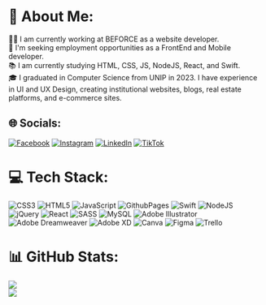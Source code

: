 # 💫 About Me:
👨‍💻 I am currently working at BEFORCE as a website developer.<br>🤝 I'm seeking employment opportunities as a FrontEnd and Mobile developer.<br>📚 I am currently studying HTML, CSS, JS, NodeJS, React, and Swift. <br>🎓 I graduated in Computer Science from UNIP in 2023. I have experience in UI and UX Design, creating institutional websites, blogs, real estate platforms, and e-commerce sites.


## 🌐 Socials:
[![Facebook](https://img.shields.io/badge/Facebook-%231877F2.svg?logo=Facebook&logoColor=white)](https://facebook.com/raphaelvitorlopes) [![Instagram](https://img.shields.io/badge/Instagram-%23E4405F.svg?logo=Instagram&logoColor=white)](https://instagram.com/sno.orky) [![LinkedIn](https://img.shields.io/badge/LinkedIn-%230077B5.svg?logo=linkedin&logoColor=white)](https://linkedin.com/in/raphaelvitor) [![TikTok](https://img.shields.io/badge/TikTok-%23000000.svg?logo=TikTok&logoColor=white)](https://tiktok.com/@snoorky) 

# 💻 Tech Stack:
![CSS3](https://img.shields.io/badge/css3-%231572B6.svg?style=flat-square&logo=css3&logoColor=white) ![HTML5](https://img.shields.io/badge/html5-%23E34F26.svg?style=flat-square&logo=html5&logoColor=white) ![JavaScript](https://img.shields.io/badge/javascript-%23323330.svg?style=flat-square&logo=javascript&logoColor=%23F7DF1E) ![GithubPages](https://img.shields.io/badge/github%20pages-121013?style=flat-square&logo=github&logoColor=white) ![Swift](https://img.shields.io/badge/swift-F54A2A?style=flat-square&logo=swift&logoColor=white) ![NodeJS](https://img.shields.io/badge/node.js-6DA55F?style=flat-square&logo=node.js&logoColor=white) ![jQuery](https://img.shields.io/badge/jquery-%230769AD.svg?style=flat-square&logo=jquery&logoColor=white) ![React](https://img.shields.io/badge/react-%2320232a.svg?style=flat-square&logo=react&logoColor=%2361DAFB) ![SASS](https://img.shields.io/badge/SASS-hotpink.svg?style=flat-square&logo=SASS&logoColor=white) ![MySQL](https://img.shields.io/badge/mysql-%2300000f.svg?style=flat-square&logo=mysql&logoColor=white) ![Adobe Illustrator](https://img.shields.io/badge/adobe%20illustrator-%23FF9A00.svg?style=flat-square&logo=adobe%20illustrator&logoColor=white) ![Adobe Dreamweaver](https://img.shields.io/badge/Adobe%20Dreamweaver-FF61F6.svg?style=flat-square&logo=Adobe%20Dreamweaver&logoColor=white) ![Adobe XD](https://img.shields.io/badge/Adobe%20XD-470137?style=flat-square&logo=Adobe%20XD&logoColor=#FF61F6) ![Canva](https://img.shields.io/badge/Canva-%2300C4CC.svg?style=flat-square&logo=Canva&logoColor=white) ![Figma](https://img.shields.io/badge/figma-%23F24E1E.svg?style=flat-square&logo=figma&logoColor=white) ![Trello](https://img.shields.io/badge/Trello-%23026AA7.svg?style=flat-square&logo=Trello&logoColor=white)
# 📊 GitHub Stats:
![](https://github-readme-stats.vercel.app/api?username=snoorky&theme=midnight-purple&hide_border=false&include_all_commits=false&count_private=false)<br/>
![](https://github-readme-streak-stats.herokuapp.com/?user=snoorky&theme=midnight-purple&hide_border=false)<br/>

<!-- Proudly created with GPRM ( https://gprm.itsvg.in ) -->

